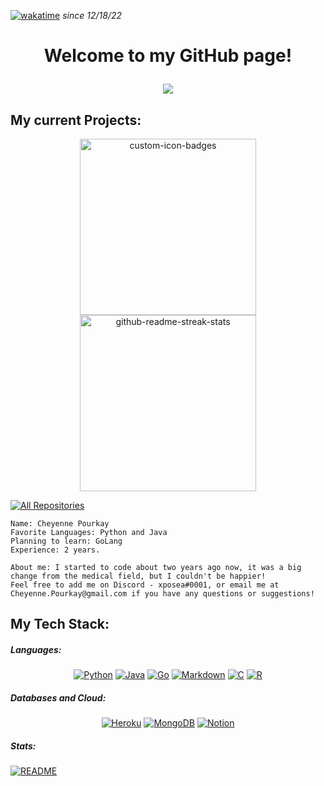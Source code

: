[![wakatime](https://wakatime.com/badge/user/9d6aa63b-01a6-42eb-96d1-74b505122a86.svg)](https://wakatime.com/@9d6aa63b-01a6-42eb-96d1-74b505122a86) *since 12/18/22*

<h1 align="center">Welcome to my GitHub page!
    <br>
    <p align="center">
    <img src="https://readme-typing-svg.herokuapp.com/?lines=Back+End+Web+Developer;2%2B+Years+of+Coding+Experience;Eager+To+Learn&font=Fira%20Code&center=true&width=440&height=45&color=**FA8072&vCenter=true&size=22"></a>

## My current Projects:

<p align="center">
     <a href="https://github.com/rutgersesports/rutgersverifybot"><img width="282" src="https://denvercoder1-github-readme-stats.vercel.app/api/pin?username=xposea&repo=rutgersverifybot&theme=react&bg_color=1F222E&title_color=628fdb&icon_color=F8D866&hide_border=true&show_icons=false" alt="custom-icon-badges"></a>
    <a href="https://github.com/xposea/Projects"><img width="282" src="https://denvercoder1-github-readme-stats.vercel.app/api/pin/?username=xposea&repo=Projects&theme=react&bg_color=1F222E&title_color=628fdb&icon_color=F8D866&hide_border=true&show_icons=false" alt="github-readme-streak-stats"></a>
</p>
<p align="left">
  <a href="https://github.com/xposea?tab=repositories&q=&type=&language=&sort=stargazers"><img alt="All Repositories" title="All Repositories" src="https://img.shields.io/badge/-ALL%20REPOS-blue"/></a>
</p>

```
Name: Cheyenne Pourkay
Favorite Languages: Python and Java
Planning to learn: GoLang
Experience: 2 years.

About me: I started to code about two years ago now, it was a big change from the medical field, but I couldn't be happier!
Feel free to add me on Discord - xposea#0001, or email me at Cheyenne.Pourkay@gmail.com if you have any questions or suggestions!
```

## My Tech Stack:
##### Languages:
<p align = "center">
    <a href="https://github.com/xposea?tab=repositories&q=&type=&language=python&sort=stargazers"><img alt="Python" src="https://img.shields.io/badge/Python-14354C?logo=python&logoColor=white"></a>
    <a href="https://github.com/xposea?tab=repositories&q=&type=&language=java&sort=stargazers"><img alt="Java" src="https://img.shields.io/badge/Java-ED8B00?logo=java&logoColor=white"></a>
    <a href="https://github.com/orgs/Glimpse-Research/repositories?q=&type=all&language=go&sort="><img alt="Go" src="https://img.shields.io/badge/Go-00ADD8?logo=go&logoColor=white"></a>
    <a href="#"><img alt="Markdown" src="https://img.shields.io/badge/Markdown-000000?logo=markdown&logoColor=white"></a>
    <a href="#"><img alt="C" src="https://img.shields.io/badge/C-00599C?logo=c&logoColor=white"></a>
	<a href="https://github.com/xposea?tab=repositories&q=&type=&language=r&sort=stargazers"><img alt="R" src="https://img.shields.io/badge/R-276DC3?logo=r&logoColor=white"></a>
</p>

##### Databases and Cloud:

<p align = "center">
    <a href="#"><img alt="Heroku" src="https://img.shields.io/badge/Heroku-430098.svg?logo=heroku&logoColor=white"></a>
    <a href="#"><img alt="MongoDB" src ="https://img.shields.io/badge/MongoDB-4ea94b.svg?logo=mongodb&logoColor=white"></a>
    <a href="#"><img alt="Notion" src="https://img.shields.io/badge/Firebase-039BE5?logo=Firebase&logoColor=white"></a>
</p>

##### Stats:
<p align = "left">
    <a href="#"><img alt="README" src="https://github-readme-stats.vercel.app/api?username=xposea&count_private=true&show_icons=true&theme=bear"></a>
</p>
